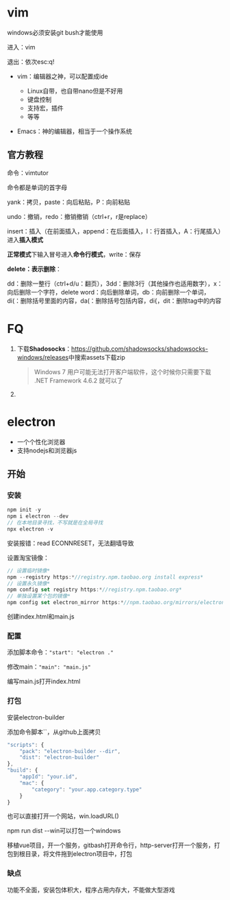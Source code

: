 # vim

windows必须安装git bush才能使用

进入：vim

退出：依次esc:q!

- vim：编辑器之神，可以配置成ide
  - Linux自带，也自带nano但是不好用
  - 键盘控制
  - 支持宏，插件
  - 等等

- Emacs：神的编辑器，相当于一个操作系统

## 官方教程

命令：vimtutor

命令都是单词的首字母

yank：拷贝，paste：向后粘贴，P：向前粘贴

undo：撤销，redo：撤销撤销（ctrl+r，r是replace）

insert：插入（在前面插入，append：在后面插入，I：行首插入，A：行尾插入）进入**插入模式**

**正常模式**下输入冒号进入**命令行模式**，write：保存

**delete：表示删除**：

dd：删除一整行（ctrl+d/u：翻页），3dd：删除3行（其他操作也适用数字），x：向后删除一个字符，delete word：向后删除单词，db：向前删除一个单词，di(：删除括号里面的内容，da(：删除括号包括内容，di{，dit：删除tag中的内容

# FQ

1. 下载**Shadosocks**：<https://github.com/shadowsocks/shadowsocks-windows/releases>中搜索assets下载zip

   > Windows 7 用户可能无法打开客户端软件，这个时候你只需要下载 .NET Framework 4.6.2 就可以了

2. 

# electron

- 一个个性化浏览器
- 支持nodejs和浏览器js

## 开始

### 安装

```js
npm init -y
npm i electron --dev
// 在本地目录寻找，不写就是在全局寻找
npx electron -v
```

安装报错：read ECONNRESET，无法翻墙导致

设置淘宝镜像：

```js
// 设置临时镜像*
npm --registry https:*//registry.npm.taobao.org install express*
// 设置永久镜像*
npm config set registry https:*//registry.npm.taobao.org*
// 单独设置某个包的镜像*
npm config set electron_mirror https:*//npm.taobao.org/mirrors/electron/*
```

创建index.html和main.js

### 配置

添加脚本命令：`"start": "electron ."`

修改main：`"main": "main.js"`

编写main.js打开index.html

### 打包

安装electron-builder

添加命令脚本``，从github上面拷贝

```js
"scripts": {
    "pack": "electron-builder --dir",
    "dist": "electron-builder"
},
"build": {
    "appId": "your.id",
	"mac": {
		"category": "your.app.category.type"
    }
}
```

也可以直接打开一个网站，win.loadURL()

npm run dist --win可以打包一个windows



移植vue项目，开一个服务，gitbash打开命令行，http-server打开一个服务，打包到根目录，将文件拖到electron项目中，打包

### 缺点

功能不全面，安装包体积大，程序占用内存大，不能做大型游戏